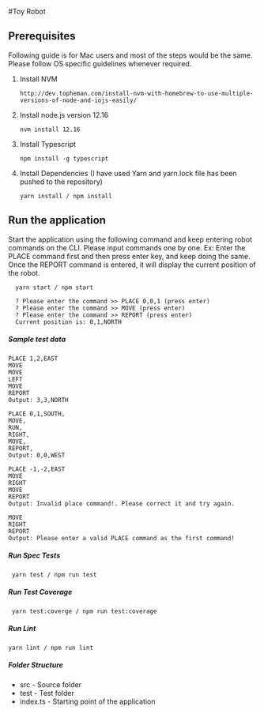 #Toy Robot

## Prerequisites

Following guide is for Mac users and most of the steps would be the same. Please follow OS specific guidelines whenever 
required.

1. Install NVM

       http://dev.topheman.com/install-nvm-with-homebrew-to-use-multiple-versions-of-node-and-iojs-easily/

2. Install node.js version 12.16

       nvm install 12.16
       
3. Install Typescript

       npm install -g typescript
      
4. Install Dependencies (I have used Yarn and yarn.lock file has been pushed to the repository)
   
       yarn install / npm install
       
## Run the application

Start the application using the following command and keep entering robot commands on the CLI. Please input commands one by one.
Ex: Enter the PLACE command first and then press enter key, and keep doing the same. Once the REPORT
command is entered, it will display the current position of the robot.
      
      yarn start / npm start
      
      ? Please enter the command >> PLACE 0,0,1 (press enter)
      ? Please enter the command >> MOVE (press enter)
      ? Please enter the command >> REPORT (press enter)
      Current position is: 0,1,NORTH
  
        
 ##### Sample test data
 
    PLACE 1,2,EAST
    MOVE
    MOVE
    LEFT
    MOVE
    REPORT
    Output: 3,3,NORTH
    
    PLACE 0,1,SOUTH,
    MOVE,
    RUN,
    RIGHT,
    MOVE,
    REPORT,
    Output: 0,0,WEST
            
    PLACE -1,-2,EAST
    MOVE
    RIGHT
    MOVE
    REPORT
    Output: Invalid place command!. Please correct it and try again.
    
    MOVE
    RIGHT
    REPORT
    Output: Please enter a valid PLACE command as the first command!
    
  ##### Run Spec Tests
  
     yarn test / npm run test
      
  ##### Run Test Coverage
  
     yarn test:coverge / npm run test:coverage
     
 ##### Run Lint
 
    yarn lint / npm run lint
    
 ##### Folder Structure
  <ul>
  <li>src - Source folder</li>
  <li>test - Test folder</li>
  <li>index.ts - Starting point of the application</li>
  </ul>
 


      

